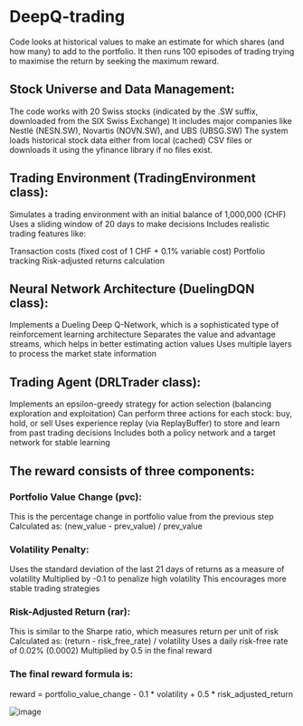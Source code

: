 # DeepQ-trading
Code looks at historical values to make an estimate for which shares (and how many) to add to the portfolio. It then runs 100 episodes of trading trying to maximise the return by seeking the maximum reward.

## Stock Universe and Data Management:


The code works with 20 Swiss stocks (indicated by the .SW suffix, downloaded from the SIX Swiss Exchange)
It includes major companies like Nestlé (NESN.SW), Novartis (NOVN.SW), and UBS (UBSG.SW)
The system loads historical stock data either from local (cached) CSV files or downloads it using the yfinance library if no files exist.


## Trading Environment (TradingEnvironment class):


Simulates a trading environment with an initial balance of 1,000,000 (CHF)
Uses a sliding window of 20 days to make decisions
Includes realistic trading features like:

Transaction costs (fixed cost of 1 CHF + 0.1% variable cost)
Portfolio tracking
Risk-adjusted returns calculation




## Neural Network Architecture (DuelingDQN class):


Implements a Dueling Deep Q-Network, which is a sophisticated type of reinforcement learning architecture
Separates the value and advantage streams, which helps in better estimating action values
Uses multiple layers to process the market state information


## Trading Agent (DRLTrader class):


Implements an epsilon-greedy strategy for action selection (balancing exploration and exploitation)
Can perform three actions for each stock: buy, hold, or sell
Uses experience replay (via ReplayBuffer) to store and learn from past trading decisions
Includes both a policy network and a target network for stable learning


## The reward consists of three components:

### Portfolio Value Change (pvc):

This is the percentage change in portfolio value from the previous step
Calculated as: (new_value - prev_value) / prev_value


### Volatility Penalty:

Uses the standard deviation of the last 21 days of returns as a measure of volatility
Multiplied by -0.1 to penalize high volatility
This encourages more stable trading strategies


### Risk-Adjusted Return (rar):

This is similar to the Sharpe ratio, which measures return per unit of risk
Calculated as: (return - risk_free_rate) / volatility
Uses a daily risk-free rate of 0.02% (0.0002)
Multiplied by 0.5 in the final reward



### The final reward formula is:
reward = portfolio_value_change - 0.1 * volatility + 0.5 * risk_adjusted_return

![image](https://github.com/user-attachments/assets/d75fe0c1-034f-43da-bf05-55b547e1084d)
